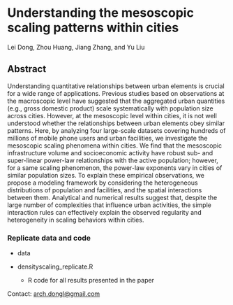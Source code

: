 # Understanding the mesoscopic scaling patterns within cities

Lei Dong, Zhou Huang, Jiang Zhang, and Yu Liu

## Abstract

Understanding quantitative relationships between urban elements is crucial for a wide range of applications. Previous studies based on observations at the macroscopic level have suggested that the aggregated urban quantities (e.g., gross domestic product) scale systematically with population size across cities. However, at the mesoscopic level within cities, it is not well understood whether the relationships between urban elements obey similar patterns. Here, by analyzing four large-scale datasets covering hundreds of millions of mobile phone users and urban facilities, we investigate the mesoscopic scaling phenomena within cities. We find that the mesoscopic infrastructure volume and socioeconomic activity have robust sub- and super-linear power-law relationships with the active population; however, for a same scaling phenomenon, the power-law exponents vary in cities of similar population sizes. To explain these empirical observations, we propose a modeling framework by considering the heterogeneous distributions of population and facilities, and the spatial interactions between them. Analytical and numerical results suggest that, despite the large number of complexities that influence urban activities, the simple interaction rules can effectively explain the observed regularity and heterogeneity in scaling behaviors within cities.
### Replicate data and code

- data
    
- densityscaling_replicate.R
    * R code for all results presented in the paper
    
    
Contact: arch.dongl@gmail.com

